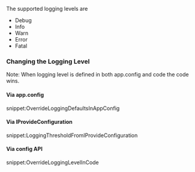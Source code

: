 The supported logging levels are

 * Debug
 * Info
 * Warn
 * Error
 * Fatal


### Changing the Logging Level

Note: When logging level is defined in both app.config and code the code wins.


#### Via app.config

snippet:OverrideLoggingDefaultsInAppConfig


#### Via IProvideConfiguration

snippet:LoggingThresholdFromIProvideConfiguration


#### Via config API

snippet:OverrideLoggingLevelInCode